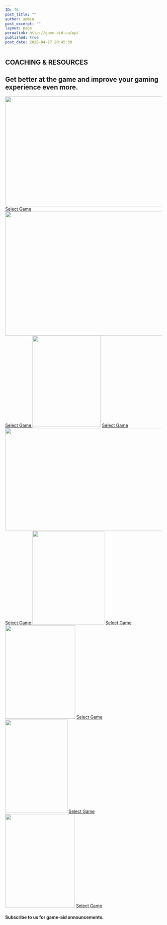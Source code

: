 ```yaml
---
ID: 76
post_title: ""
author: admin
post_excerpt: ""
layout: page
permalink: http://game-aid.ca/wp/
published: true
post_date: 2020-04-27 20:45:39
---
```

<h2>COACHING & RESOURCES</h2>		
			<h2>Get better at the game and improve your gaming experience even more.</h2>		
										<img width="616" height="353" src="http://game-aid.ca/wp/wp-content/uploads/2020/04/capsule_616x353-e1588104932629.jpg" alt="" srcset="http://game-aid.ca/wp/wp-content/uploads/2020/04/capsule_616x353-e1588104932629.jpg 616w, http://game-aid.ca/wp/wp-content/uploads/2020/04/capsule_616x353-e1588104932629-300x172.jpg 300w, http://game-aid.ca/wp/wp-content/uploads/2020/04/capsule_616x353-e1588104932629-600x344.jpg 600w" sizes="(max-width: 616px) 100vw, 616px" />											
			<a href="#" role="button">
						Select Game
					</a>
										<img width="696" height="399" src="http://game-aid.ca/wp/wp-content/uploads/2020/04/9056324_by_Andrew_R52331_1524754110_9056016_by_hans3595_fort.jpg" alt="" srcset="http://game-aid.ca/wp/wp-content/uploads/2020/04/9056324_by_Andrew_R52331_1524754110_9056016_by_hans3595_fort.jpg 696w, http://game-aid.ca/wp/wp-content/uploads/2020/04/9056324_by_Andrew_R52331_1524754110_9056016_by_hans3595_fort-300x172.jpg 300w, http://game-aid.ca/wp/wp-content/uploads/2020/04/9056324_by_Andrew_R52331_1524754110_9056016_by_hans3595_fort-600x344.jpg 600w" sizes="(max-width: 696px) 100vw, 696px" />											
			<a href="#" role="button">
						Select Game
					</a>
										<img width="220" height="293" src="http://game-aid.ca/wp/wp-content/uploads/2020/04/220px-Valorant_fps_logo.jpg" alt="" />											
			<a href="#" role="button">
						Select Game
					</a>
										<img width="770" height="331" src="http://game-aid.ca/wp/wp-content/uploads/2020/04/P4ZCRKVMD22Z1572636780900-1024x440.jpg" alt="" srcset="http://game-aid.ca/wp/wp-content/uploads/2020/04/P4ZCRKVMD22Z1572636780900-1024x440.jpg 1024w, http://game-aid.ca/wp/wp-content/uploads/2020/04/P4ZCRKVMD22Z1572636780900-300x129.jpg 300w, http://game-aid.ca/wp/wp-content/uploads/2020/04/P4ZCRKVMD22Z1572636780900-768x330.jpg 768w, http://game-aid.ca/wp/wp-content/uploads/2020/04/P4ZCRKVMD22Z1572636780900-600x258.jpg 600w, http://game-aid.ca/wp/wp-content/uploads/2020/04/P4ZCRKVMD22Z1572636780900.jpg 1520w" sizes="(max-width: 770px) 100vw, 770px" />											
			<a href="#" role="button">
						Select Game
					</a>
										<img width="231" height="300" src="http://game-aid.ca/wp/wp-content/uploads/2020/04/lol-231x300.jpg" alt="" srcset="http://game-aid.ca/wp/wp-content/uploads/2020/04/lol-231x300.jpg 231w, http://game-aid.ca/wp/wp-content/uploads/2020/04/lol.jpg 304w" sizes="(max-width: 231px) 100vw, 231px" />											
			<a href="#" role="button">
						Select Game
					</a>
										<img width="225" height="300" src="http://game-aid.ca/wp/wp-content/uploads/2020/04/Dota-2-225x300.jpg" alt="" />											
			<a href="#" role="button">
						Select Game
					</a>
										<img width="200" height="300" src="http://game-aid.ca/wp/wp-content/uploads/2020/04/supersmash.jpg" alt="" />											
			<a href="#" role="button">
						Select Game
					</a>
										<img width="224" height="300" src="http://game-aid.ca/wp/wp-content/uploads/2020/04/5912b3aa5bafe3628c14fcdd-224x300.png" alt="" srcset="http://game-aid.ca/wp/wp-content/uploads/2020/04/5912b3aa5bafe3628c14fcdd-224x300.png 224w, http://game-aid.ca/wp/wp-content/uploads/2020/04/5912b3aa5bafe3628c14fcdd.png 323w" sizes="(max-width: 224px) 100vw, 224px" />											
			<a href="#" role="button">
						Select Game
					</a>
			<h4>Subscribe to us for game-aid announcements.</h4>